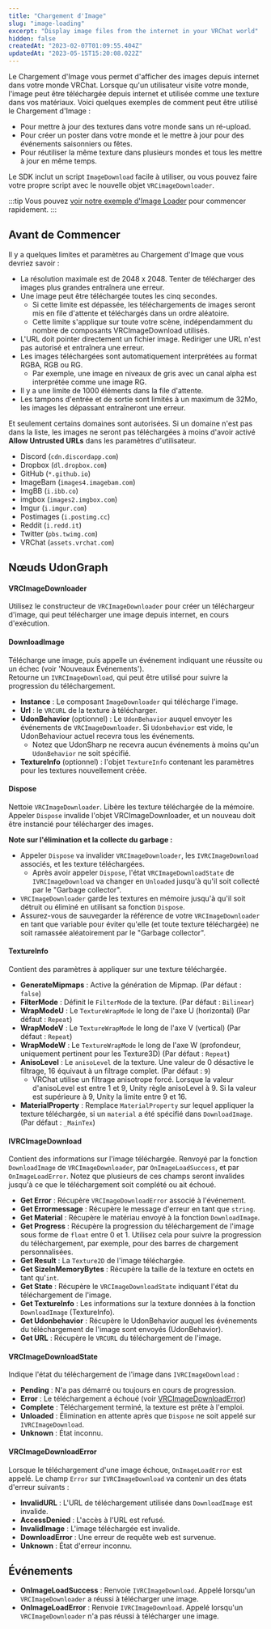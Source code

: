 ```yaml
---
title: "Chargement d'Image"
slug: "image-loading"
excerpt: "Display image files from the internet in your VRChat world"
hidden: false
createdAt: "2023-02-07T01:09:55.404Z"
updatedAt: "2023-05-15T15:20:08.022Z"
---
```

Le Chargement d'Image vous permet d'afficher des images depuis internet dans votre monde VRChat. Lorsque qu'un utilisateur visite votre monde, l'image peut être téléchargée depuis internet et utilisée comme une texture dans vos matériaux. Voici quelques exemples de comment peut être utilisé le Chargement d'Image :

- Pour mettre à jour des textures dans votre monde sans un ré-upload.
- Pour créer un poster dans votre monde et le mettre à jour pour des événements saisonniers ou fêtes.
- Pour réutiliser la même texture dans plusieurs mondes et tous les mettre à jour en même temps.

Le SDK inclut un script `ImageDownload` facile à utiliser, ou vous pouvez faire votre propre script avec le nouvelle objet `VRCimageDownloader`.

:::tip
Vous pouvez [voir notre exemple d'Image Loader](/worlds/examples/image-loading) pour commencer rapidement.
:::
## Avant de Commencer

Il y a quelques limites et paramètres au Chargement d'Image que vous devriez savoir :

- La résolution maximale est de 2048 x 2048. Tenter de télécharger des images plus grandes entraînera une erreur.
- Une image peut être téléchargée toutes les cinq secondes.
  - Si cette limite est dépassée, les téléchargements de images seront mis en file d'attente et téléchargés dans un ordre aléatoire.
  - Cette limite s'applique sur toute votre scène, indépendamment du nombre de composants VRCImageDownload utilisés.
- L'URL doit pointer directement un fichier image. Rediriger une URL n'est pas autorisé et entraînera une erreur.
- Les images téléchargées sont automatiquement interprétées au format RGBA, RGB ou RG.
  - Par exemple, une image en niveaux de gris avec un canal alpha est interprétée comme une image RG.
- Il y a une limite de 1000 éléments dans la file d'attente.
- Les tampons d'entrée et de sortie sont limités à un maximum de 32Mo, les images les dépassant entraîneront une erreur.

Et seulement certains domaines sont autorisées. Si un domaine n'est pas dans la liste, les images ne seront pas téléchargées à moins d'avoir activé **Allow Untrusted URLs** dans les paramètres d'utilisateur.

- Discord (`cdn.discordapp.com`)
- Dropbox (`dl.dropbox.com`)
- GitHub (`*.github.io`)
- ImageBam (`images4.imagebam.com`)
- ImgBB (`i.ibb.co`)
- imgbox (`images2.imgbox.com`)
- Imgur (`i.imgur.com`)
- Postimages (`i.postimg.cc`)
- Reddit (`i.redd.it`)
- Twitter (`pbs.twimg.com`)
- VRChat (`assets.vrchat.com`)

## Nœuds UdonGraph

#### VRCImageDownloader

Utilisez le constructeur de `VRCImageDownloader` pour créer un téléchargeur d'image, qui peut télécharger une image depuis internet, en cours d'exécution.

#### DownloadImage

Télécharge une image, puis appelle un événement indiquant une réussite ou un échec (voir 'Nouveaux Événements').  
Retourne un `IVRCImageDownload`, qui peut être utilisé pour suivre la progression du téléchargement.

- **Instance** : Le composant `ImageDownloader` qui télécharge l'image.
- **Url** : le `VRCURL` de la texture à télécharger.
- **UdonBehavior** (optionnel) : Le `UdonBehavior` auquel envoyer les événements de `VRCImageDownloader`. Si `Udonbehavior` est vide, le UdonBehaviour actuel recevra tous les événements.
  - Notez que UdonSharp ne recevra aucun événements à moins qu'un `UdonBehavior` ne soit spécifié.
- **TextureInfo** (optionnel) : l'objet `TextureInfo` contenant les paramètres pour les textures nouvellement créée.

#### Dispose

Nettoie `VRCImageDownloader`. Libère les texture téléchargée de la mémoire. Appeler `Dispose` invalide l'objet VRCImageDownloader, et un nouveau doit être instancié pour télécharger des images.

**Note sur l'élimination et la collecte du garbage :**

- Appeler `Dispose` va invalider `VRCImageDownloader`, les `IVRCImageDownload` associés, et les texture téléchargées.
  - Après avoir appeler `Dispose`, l'état `VRCImageDownloadState` de `IVRCImageDownload` va changer en `Unloaded` jusqu'à qu'il soit collecté par le "Garbage collector".
- `VRCImageDownloader` garde les textures en mémoire jusqu'à qu'il soit détruit ou éliminé en utilisant sa fonction `Dispose`.
- Assurez-vous de sauvegarder la référence de votre `VRCImageDownloader` en tant que variable pour éviter qu'elle (et toute texture téléchargée) ne soit ramassée aléatoirement par le "Garbage collector".

#### TextureInfo

Contient des paramètres à appliquer sur une texture téléchargée.

- **GenerateMipmaps** : Active la génération de Mipmap. (Par défaut : `false`)
- **FilterMode** : Définit le `FilterMode` de la texture. (Par défaut : `Bilinear`)
- **WrapModeU** : Le `TextureWrapMode` le long de l'axe U (horizontal) (Par défaut : `Repeat`)
- **WrapModeV** : Le `TextureWrapMode` le long de l'axe V (vertical) (Par défaut : `Repeat`)
- **WrapModeW** : Le `TextureWrapMode` le long de l'axe W (profondeur, uniquement pertinent pour les Texture3D) (Par défaut : `Repeat`)
- **AnisoLevel** : Le `anisoLevel` de la texture. Une valeur de 0 désactive le filtrage, 16 équivaut à un filtrage complet. (Par défaut : `9`)
  - VRChat utilise un filtrage anisotrope forcé. Lorsque la valeur d'anisoLevel est entre 1 et 9, Unity règle anisoLevel à 9. Si la valeur est supérieure à 9, Unity la limite entre 9 et 16.
- **MaterialProperty** : Remplace `MaterialProperty` sur lequel appliquer la texture téléchargée, si un `material` a été spécifié dans `DownloadImage`. (Par défaut : `_MainTex`)

#### IVRCImageDownload

Contient des informations sur l'image téléchargée. Renvoyé par la fonction `DownloadImage` de `VRCImageDownloader`, par `OnImageLoadSuccess`, et par `OnImageLoadError`.
Notez que plusieurs de ces champs seront invalides jusqu'à ce que le téléchargement soit complété ou ait échoué.

- **Get Error** : Récupère `VRCImageDownloadError` associé à l'événement.
- **Get Errormessage** : Récupère le message d'erreur en tant que `string`.
- **Get Material** : Récupère le matériau envoyé à la fonction `DownloadImage`.
- **Get Progress** : Récupère la progression du téléchargement de l'image sous forme de `float` entre 0 et 1. Utilisez cela pour suivre la progression du téléchargement, par exemple, pour des barres de chargement personnalisées.
- **Get Result** : La `Texture2D` de l'image téléchargée.
- **Get SizeInMemoryBytes** : Récupère la taille de la texture en octets en tant qu'`int`.
- **Get State** : Récupère le `VRCImageDownloadState` indiquant l'état du téléchargement de l'image.
- **Get TextureInfo** : Les informations sur la texture données à la fonction `DownloadImage` (TextureInfo).
- **Get Udonbehavior** : Récupère le UdonBehavior auquel les événements du téléchargement de l'image sont envoyés (UdonBehavior).
- **Get URL** : Récupère le `VRCURL` du téléchargement de l'image.

#### VRCImageDownloadState

Indique l'état du téléchargement de l'image dans `IVRCImageDownload` :

- **Pending** : N'a pas démarré ou toujours en cours de progression.
- **Error** : Le téléchargement a échoué (voir [VRCImageDownloadError](#vrcimagedownloaderror))
- **Complete** : Téléchargement terminé, la texture est prête à l'emploi.
- **Unloaded** : Élimination en attente après que `Dispose` ne soit appelé sur `IVRCImageDownload`.
- **Unknown** : État inconnu.

#### VRCImageDownloadError

Lorsque le téléchargement d'une image échoue, `OnImageLoadError` est appelé. Le champ `Error` sur `IVRCImageDownload` va contenir un des états d'erreur suivants :

- **InvalidURL** : L'URL de téléchargement utilisée dans `DownloadImage` est invalide.
- **AccessDenied** : L'accès à l'URL est refusé.
- **InvalidImage** : L'image téléchargée est invalide.
- **DownloadError** : Une erreur de requête web est survenue.
- **Unknown** : État d'erreur inconnu.

## Événements

* **OnImageLoadSuccess** : Renvoie `IVRCImageDownload`. Appelé lorsqu'un `VRCImageDownloader` a réussi à télécharger une image.
* **OnImageLoadError** : Renvoie `IVRCImageDownload`. Appelé lorsqu'un `VRCImageDownloader` n'a pas réussi à télécharger une image.